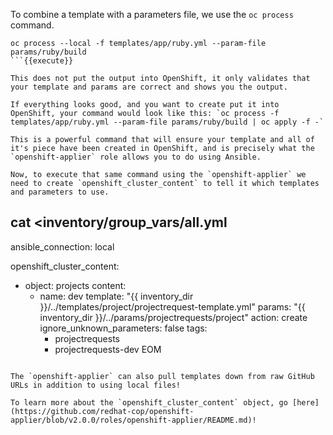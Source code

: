 To combine a template with a parameters file, we use the `oc process` command. 

```
oc process --local -f templates/app/ruby.yml --param-file params/ruby/build
```{{execute}}

This does not put the output into OpenShift, it only validates that your template and params are correct and shows you the output.

If everything looks good, and you want to create put it into OpenShift, your command would look like this: `oc process -f templates/app/ruby.yml --param-file params/ruby/build | oc apply -f -`

This is a powerful command that will ensure your template and all of it's piece have been created in OpenShift, and is precisely what the `openshift-applier` role allows you to do using Ansible.

Now, to execute that same command using the `openshift-applier` we need to create `openshift_cluster_content` to tell it which templates and parameters to use.

```
cat <<EOM >inventory/group_vars/all.yml
---
ansible_connection: local

openshift_cluster_content:
- object: projects
  content:
    - name: dev
      template: "{{ inventory_dir }}/../templates/project/projectrequest-template.yml"
      params: "{{ inventory_dir }}/../params/projectrequests/project"
      action: create
      ignore_unknown_parameters: false
      tags:
      - projectrequests
      - projectrequests-dev
EOM
```{{execute}}

The `openshift-applier` can also pull templates down from raw GitHub URLs in addition to using local files!

To learn more about the `openshift_cluster_content` object, go [here](https://github.com/redhat-cop/openshift-applier/blob/v2.0.0/roles/openshift-applier/README.md)!

